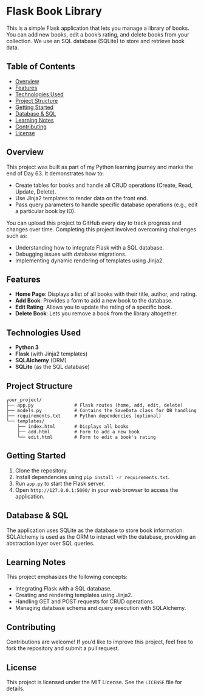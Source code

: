 # Flask Book Library

This is a simple Flask application that lets you manage a library of books. You can add new books, edit a book’s rating, and delete books from your collection. We use an SQL database (SQLite) to store and retrieve book data.

## Table of Contents

- [Overview](#overview)
- [Features](#features)
- [Technologies Used](#technologies-used)
- [Project Structure](#project-structure)
- [Getting Started](#getting-started)
- [Database & SQL](#database--sql)
- [Learning Notes](#learning-notes)
- [Contributing](#contributing)
- [License](#license)

## Overview

This project was built as part of my Python learning journey and marks the end of Day 63. It demonstrates how to:

- Create tables for books and handle all CRUD operations (Create, Read, Update, Delete).
- Use Jinja2 templates to render data on the front end.
- Pass query parameters to handle specific database operations (e.g., edit a particular book by ID).

You can upload this project to GitHub every day to track progress and changes over time. Completing this project involved overcoming challenges such as:

- Understanding how to integrate Flask with a SQL database.
- Debugging issues with database migrations.
- Implementing dynamic rendering of templates using Jinja2.

## Features

- **Home Page**: Displays a list of all books with their title, author, and rating.
- **Add Book**: Provides a form to add a new book to the database.
- **Edit Rating**: Allows you to update the rating of a specific book.
- **Delete Book**: Lets you remove a book from the library altogether.

## Technologies Used

- **Python 3**
- **Flask** (with Jinja2 templates)
- **SQLAlchemy** (ORM)
- **SQLite** (as the SQL database)

## Project Structure

```plaintext
your_project/
├── app.py               # Flask routes (home, add, edit, delete)
├── models.py            # Contains the SaveData class for DB handling
├── requirements.txt     # Python dependencies (optional)
└── templates/
    ├── index.html       # Displays all books
    ├── add.html         # Form to add a new book
    └── edit.html        # Form to edit a book's rating
```

## Getting Started

1. Clone the repository.
2. Install dependencies using `pip install -r requirements.txt`.
3. Run `app.py` to start the Flask server.
4. Open `http://127.0.0.1:5000/` in your web browser to access the application.

## Database & SQL

The application uses SQLite as the database to store book information. SQLAlchemy is used as the ORM to interact with the database, providing an abstraction layer over SQL queries.

## Learning Notes

This project emphasizes the following concepts:

- Integrating Flask with a SQL database.
- Creating and rendering templates using Jinja2.
- Handling GET and POST requests for CRUD operations.
- Managing database schema and query execution with SQLAlchemy.

## Contributing

Contributions are welcome! If you’d like to improve this project, feel free to fork the repository and submit a pull request.

## License

This project is licensed under the MIT License. See the `LICENSE` file for details.
